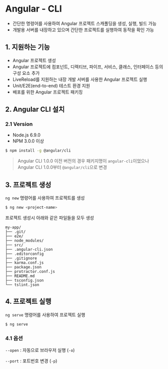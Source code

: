 # Angular - CLI

- 간단한 명령어를 사용하여 Angular 프로젝트 스캐폴딩을 생성, 실행, 빌드 가능
- 개발용 서버를 내장하고 있으며 간단한 프로젝트를 실행하여 동작을 확인 가능

## 1. 지원하는 기능

- Angular 프로젝트 생성
- Angular 프로젝트에 컴포넌트, 디렉티브, 파이프, 서비스, 클래스, 인터페이스 등의 구성 요소 추가
- LiveReload를 지원하는 내장 개발 서버를 사용한 Angular 프로젝트 실행
- Unit/E2E(end-to-end) 테스트 환경 지원
- 배포를 위한 Angular 프로젝트 패키징


## 2. Angular CLI 설치

### 2.1 Version

- Node.js 6.9.0
- NPM 3.0.0 이상

```bash
$ npm install -g @angular/cli
```

> Angular CLI 1.0.0 이전 버전의 경우 패키지명이 `angular-cli`이었으나 Angular CLI 1.0.0부터 `@angular/cli`으로 변경

## 3. 프로젝트 생성

`ng new` 명령어를 사용하여 프로젝트를 생성

```bash
$ ng new <project-name>
```

프로젝트 생성시 아래와 같은 파일들을 모두 생성

```code
my-app/
├── .git/
├── e2e/
├── node_modules/
├── src/
├── .angular-cli.json
├── .editorconfig
├── .gitignore
├── karma.conf.js
├── package.json
├── protractor.conf.js
├── README.md
├── tsconfig.json
└── tslint.json
```

## 4. 프로젝트 실행

`ng serve` 명령어를 사용하여 프로젝트 실행

```bash
$ ng serve
```

### 4.1 옵션

`--open` : 자동으로 브라우저 실행 (`-o`)

`--port` : 포트번호 변경 (`-p`)
